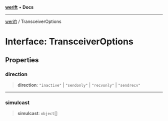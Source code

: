 [**werift**](../README.md) • **Docs**

***

[werift](../globals.md) / TransceiverOptions

# Interface: TransceiverOptions

## Properties

### direction

> **direction**: `"inactive"` \| `"sendonly"` \| `"recvonly"` \| `"sendrecv"`

***

### simulcast

> **simulcast**: `object`[]
